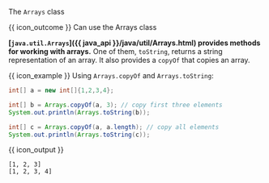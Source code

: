<span id="title">The `Arrays` class</span>

<span id="prereqs"></span>

<span id="outcomes">{{ icon_outcome }} Can use the Arrays class</span>

<div id="body">

**[`java.util.Arrays`]({{ java_api }}/java/util/Arrays.html) provides methods for working with arrays.** One of them, `toString`, returns a string representation of an array. It also provides a `copyOf` that copies an array.

<box>

{{ icon_example }} Using `Arrays.copyOf` and `Arrays.toString`:

```java
int[] a = new int[]{1,2,3,4};

int[] b = Arrays.copyOf(a, 3); // copy first three elements
System.out.println(Arrays.toString(b));

int[] c = Arrays.copyOf(a, a.length); // copy all elements
System.out.println(Arrays.toString(c));
```
{{ icon_output }}
```
[1, 2, 3]
[1, 2, 3, 4]
```
</box>

</div>

<div id="extras">
  <include src="exercisesPanel.md" boilerplate />
</div>